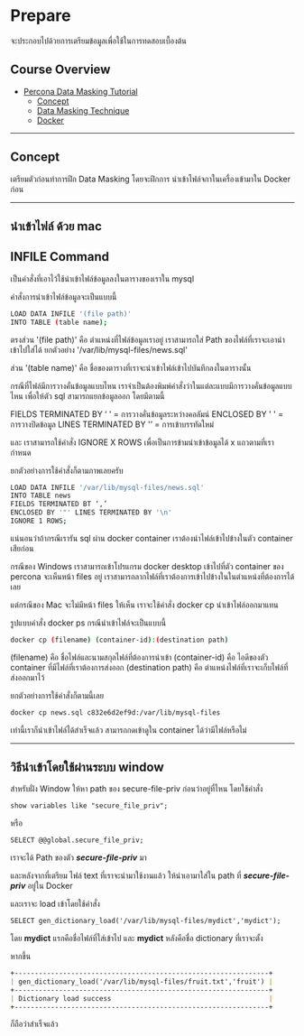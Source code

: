 # Prepare

จะประกอบไปด้วยการเตรียมข้อมูลเพื่อใช้ในการทดสอบเบื้องต้น

## Course Overview

- [Percona Data Masking Tutorial](#percona-data-masking-tutorial)
    - [Concept](#concept)
    - [Data Masking Technique](#data-masking-technique)
    - [Docker](#docker)
---

## Concept

เตรียมตัวก่อนทำการฝึก Data Masking โดยจะฝึกการ นำเข้าไฟล์จกาในเครื่องเข้ามาใน Docker ก่อน

---

## นำเข้าไฟล์ ด้วย mac

## INFILE Command

เป็นคำสั่งที่เอาไว้ใช้นำเข้าไฟล์ข้อมูลลงในตารางของเราใน mysql 

คำสั่งการนำเข้าไฟล์ข้อมูลจะเป็นแบบนี้

```bash
LOAD DATA INFILE '(file path)' 
INTO TABLE (table name);
```

ตรงส่วน '(file path)' คือ ตำแหน่งที่ไฟล์ข้อมูลเราอยู่ เราสามารถใส่ Path ของไฟล์ที่เราจะเอานำเข้าไปใส่ได้ 
ยกตัวอย่าง '/var/lib/mysql-files/news.sql'

ส่วน '(table name)' คือ ชื่อของตารางที่เราจะนำเข้าไฟล์เข้าไปบันทึกลงในตารางนั้น

กรณีที่ไฟล์มีการวางคั่นข้อมูลแบบไหน เราจำเป็นต้องพิมพ์คำสั่งว่าในแต่ละแบบมีการวางคั่นข้อมูลแบบไหน 
เพื่อให้ตัว sql สามารถแยกข้อมูลออก โดยมีตามนี้

FIELDS TERMINATED BY ‘ ' = การวางคั่นข้อมูลระหว่างคอลัมน์
ENCLOSED BY ' ' = การวางปิดข้อมูล
LINES TERMINATED BY '’ = การเข้าบรรทัดใหม่

และ เราสามารถใช้คำสั่ง IGNORE X ROWS เพื่อเป็นการข้ามนำเข้าข้อมูลได้ x แถวตามที่เรากำหนด

ยกตัวอย่างการใช้คำสั่งก็ตามภาพเลยครับ

```bash
LOAD DATA INFILE '/var/lib/mysql-files/news.sql' 
INTO TABLE news 
FIELDS TERMINATED BT ‘,’
ENCLOSED BY '"' LINES TERMINATED BY '\n'
IGNORE 1 ROWS;
```

แน่นอนว่าถ้ากรณีเรารัน sql ผ่าน docker container เราต้องนำไฟล์เข้าไปข้างในตัว container เสียก่อน

กรณีของ Windows เราสามารถเข้าโปรแกรม docker desktop เข้าไปที่ตัว container ของ percona จะเห็นหน้า files อยู่ เราสามารถลากไฟล์ที่เราต้องการเข้าไปข้างในในตำแหน่งที่ต้องการได้เลย

แต่กรณีของ Mac จะไม่มีหน้า files ให้เห็น เราจะใช้คำสั่ง docker cp นำเข้าไฟล์ออกมาแทน

รูปแบบคำสั่ง docker ps กรณีนำเข้าไฟล์จะเป็นแบบนี้

```bash
docker cp (filename) (container-id):(destination path)
```

(filename) คือ ชื่อไฟล์และนามสกุลไฟล์ที่ต้องการนำเข้า
(container-id) คือ ไอดีของตัว container ที่มีไฟล์ที่เราต้องการส่งออก
(destination path) คือ ตำแหน่งไฟล์ที่เราจะเก็บไฟล์ที่ส่งออกมาไว้

ยกตัวอย่างการใช้คำสั่งก็ตามนี้เลย

```bash
docker cp news.sql c832e6d2ef9d:/var/lib/mysql-files
```

เท่านี้เราก็นำเข้าไฟล์ได้สำเร็จแล้ว สามารถกดเข้าดูใน container ได้ว่ามีไฟล์หรือไม่

---
 
## วิธีนำเข้าโดยใช้ผ่านระบบ window

สำหรับฝั่ง Window ให้หา path ของ secure-file-priv ก่อนว่าอยู่ที่ไหน โดยใช้คำสั่ง

``````markdown
show variables like "secure_file_priv"; 
``````
หรือ
``````markdown
SELECT @@global.secure_file_priv;
``````
เราจะได้ Path ของตัว ***secure-file-priv*** มา

และหลังจากที่เตรียม ไฟล์ text ที่เราจะนำมาใช้งานแล้ว ให้นำเอามาใส่ใน path ที่ ***secure-file-priv*** อยู่ใน Docker

และเราจะ load เข้าโดยใช้คำสั่ง

``````markdown
SELECT gen_dictionary_load('/var/lib/mysql-files/mydict','mydict');
``````

โดย **mydict** แรกคือชื่อไฟล์ที่ใส่เข้าไป และ **mydict** หลังคือชื่อ dictionary ที่เราจะตั้ง

หากขึ้น
``````markdown
+---------------------------------------------------------------+
| gen_dictionary_load('/var/lib/mysql-files/fruit.txt','fruit') |
+---------------------------------------------------------------+
| Dictionary load success                                       |
+---------------------------------------------------------------+
``````
ก็ถือว่าสำเร็จแล้ว 
